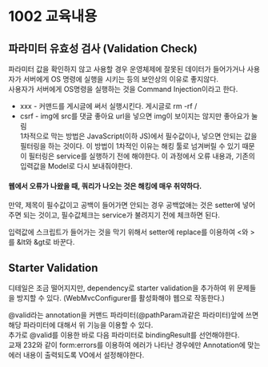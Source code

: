 # 1002 교육내용
## 파라미터 유효성 검사 (Validation Check)
 파라미터 값을 확인하지 않고 사용할 경우 운영체제에 잘못된 데이터가 들어가거나 사용자가 서버에게 OS 명령에 실행을 시키는 등의 보안상의 이유로 좋지않다.</br>
 사용자가 서버에게 OS명령을 실행하는 것을 Command Injection이라고 한다.</br>

 * xxx - 커맨드를 게시글에 써서 실행시킨다. 게시글로 rm -rf /
 * csrf - img에 src를 댓글 좋아요 url을 넣으면 img이 보이지는 않지만 좋아요가 눌림</br>
 1차적으로 막는 방법은 JavaScript(이하 JS)에서 필수값이나, 넣으면 안되는 값을 필터링을 하는 것이다. 이 방법이 1차적인 이유는 해킹 툴로 넘겨버릴 수 있기 때문</br>
 이 필터링은 service를 실행하기 전에 해야한다. 이 과정에서 오류 내용과, 기존의 입력값을 Model로 다시 보내줘야한다. </br>

 #### 웹에서 오류가 나왔을 때, 쿼리가 나오는 것은 해킹에 매우 취약하다.</br>
 만약, 제목이 필수값이고 공백이 들어가면 안되는 경우 공백없애는 것은 setter에 넣어주면 되는 것이고, 필수값체크는 service가 불려지기 전에 체크하면 된다.</br>

 입력값에 스크립트가 들어가는 것을 막기 위해서 setter에 replace를 이용하여 <와 >를 &lt와 &gt로 바꾼다.</br>


## Starter Validation
 디테일은 조금 떨어지지만, dependency로 starter validation을 추가하여 위 문제들을 방지할 수 있다. (WebMvcConfigurer를 활성화해야 웹으로 작동한다.)</br>

 @valid라는 annotation을 커맨드 파라미터(@pathParam과같은 파라미터)앞에 쓰면 해당 파라미터에 대해서 위 기능을 이용할 수 있다.</br>
 추가로 @valid를 이용한 바로 다음 파라미터로 bindingResult를 선언해야한다.</br>
 교재 232와 같이 form:errors를 이용하여 에러가 나타난 경우에만 Annotation에 맞는 에러 내용이 출력되도록 VO에서 설정해야한다.</br>
 
 
 


 
## 

 
